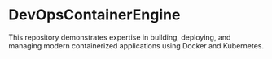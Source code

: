 # DevOpsContainerEngine
This repository demonstrates expertise in building, deploying, and managing modern containerized applications using Docker and Kubernetes.
